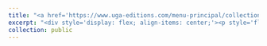 ```yaml
---
title: "<a href='https://www.uga-editions.com/menu-principal/collections-et-revues/collections/carrefours-des-idees-/autisme-au-feminin-1161358.kjsp?RH=1543569984175' target='_blank'>Book - Autism in females </a>"
excerpt: "<div style='display: flex; align-items: center;'><p style='flex: 1; margin: 0; padding: 0;'>This book is the result of a long process, the conception of which began mentally before my PhD, and its realization took place during it, thanks to my encounter with UGA Editions, which gave me the impetus to bring this project to fruition. <br><br> In this peer-reviewed book (for a French speaking audience), I introduce a social, epistemological, and historical perspective, while providing an overview of psychological and neuroscience research on autism in females. I also reflect on the challenges and complexities of autism diagnosis. Expert insights and testimonies from autistic females are interwoven with clinical views and the latest scientific findings. <br><br> </p><img src='/images/book1.jpg' style='width: 200px; height: auto; margin-left: 10px;'></div>"
collection: public
---
```



